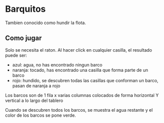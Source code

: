 # Barquitos
Tambien conocido como hundir la flota. 
## Como jugar
Solo se necesita el raton. Al hacer click en cualquier casilla, el resultado puede ser:
- azul: agua, no has encontrado ningun barco
- naranja: tocado, has encontrado una casilla que forma parte de un barco
- rojo: hundido, se descubren todas las casillas que conforman un barco, pasan de naranja a rojo

Los barcos son de 1 fila x varias columnas colocados de forma horizontal Y vertical a lo largo del tablero

Cuando se descubren todos los barcos, se muestra el agua restante y el color de los barcos se pone verde. 

